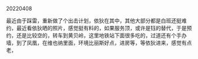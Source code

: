 20220408

最近由于踩雷，重新做了个出击计划，依狄在其中，其他大部分都是白班还挺难约，最近看依狄晒的照片，感觉挺有料的，如果服务顶，或许是钰的替代，于是预约，还是比较空的，转车到黄贝岭，这里地铁站下面很多吃的，过道还有个手办墙，到了凤凰，在维也纳里面，环境比丽斯好点，进房等，等依狄进来，感觉有点老，